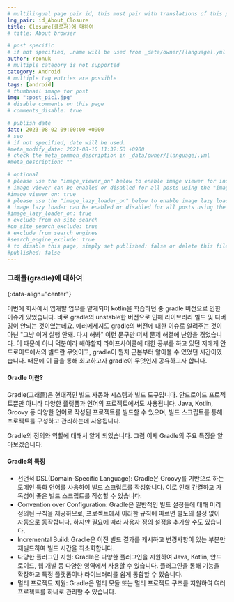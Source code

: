 ```yaml
---
# multilingual page pair id, this must pair with translations of this page. (This name must be unique)
lng_pair: id_About_Closure
title: Closure(클로저)에 대하여
# title: About browser

# post specific
# if not specified, .name will be used from _data/owner/[language].yml
author: Yeonuk
# multiple category is not supported
category: Android
# multiple tag entries are possible
tags: [android]
# thumbnail image for post
img: ":post_pic1.jpg"
# disable comments on this page
# comments_disable: true

# publish date
date: 2023-08-02 09:00:00 +0900
# seo
# if not specified, date will be used.
#meta_modify_date: 2021-08-10 11:32:53 +0900
# check the meta_common_description in _data/owner/[language].yml
#meta_description: ""

# optional
# please use the "image_viewer_on" below to enable image viewer for individual pages or posts (_posts/ or [language]/_posts folders).
# image viewer can be enabled or disabled for all posts using the "image_viewer_posts: true" setting in _data/conf/main.yml.
#image_viewer_on: true
# please use the "image_lazy_loader_on" below to enable image lazy loader for individual pages or posts (_posts/ or [language]/_posts folders).
# image lazy loader can be enabled or disabled for all posts using the "image_lazy_loader_posts: true" setting in _data/conf/main.yml.
#image_lazy_loader_on: true
# exclude from on site search
#on_site_search_exclude: true
# exclude from search engines
#search_engine_exclude: true
# to disable this page, simply set published: false or delete this file
#published: false
---
```


<!-- outline-start -->

### 그래들(gradle)에 대하여

{:data-align="center"}

<!-- outline-end -->

이번에 회사에서 앱개발 업무를 맡게되어 kotlin을 학습하던 중 gradle 버전으로 인한 이슈가 있었습니다.
바로 gradle의 unstable한 버전으로 인해 라이브러리 빌드 및 디버깅이 안되는 것이였는데요.
에러메세지도 gradle의 버전에 대한 이슈로 알려주는 것이 아닌 "그냥 이거 실행 안돼. 다시 해봐" 이런 문구만 떠서 문제 해결에 난항을 겪었습니다.
이 때문에 아니 덕분이라 해야할지 라이프사이클에 대한 공부를 하고 있던 저에게 안드로이드에서의 빌드란 무엇이고, gradle이 뭔지 근본부터 알아볼 수 있었던 시간이였습니다.
때문에 이 글을 통해 회고하고자 gradle이 무엇인지 공유하고자 합니다.

#### Gradle 이란?

Gradle(그래들)은 현대적인 빌드 자동화 시스템과 빌드 도구입니다. 안드로이드 프로젝트뿐만 아니라 다양한 플랫폼과 언어의 프로젝트에서도 사용됩니다.
Java, Kotlin, Groovy 등 다양한 언어로 작성된 프로젝트를 빌드할 수 있으며, 빌드 스크립트를 통해 프로젝트를 구성하고 관리하는데 사용됩니다.

Gradle의 정의와 역할에 대해서 알게 되었습니다. 그럼 이제 Gradle의 주요 특징을 알아보겠습니다.

#### Gradle의 특징

- 선언적 DSL(Domain-Specific Language): Gradle은 Groovy를 기반으로 하는 도메인 특화 언어를 사용하여 빌드 스크립트를 작성합니다. 이로 인해 간결하고 가독성이 좋은 빌드 스크립트를 작성할 수 있습니다.
- Convention over Configuration: Gradle은 일반적인 빌드 설정들에 대해 미리 정의된 규칙을 제공하므로, 프로젝트에서 이러한 규칙에 따르면 별도의 설정 없이 자동으로 동작합니다. 하지만 필요에 따라 사용자 정의 설정을 추가할 수도 있습니다.
- Incremental Build: Gradle은 이전 빌드 결과를 캐시하고 변경사항이 있는 부분만 재빌드하여 빌드 시간을 최소화합니다.
- 다양한 플러그인 지원: Gradle은 다양한 플러그인을 지원하여 Java, Kotlin, 안드로이드, 웹 개발 등 다양한 영역에서 사용할 수 있습니다. 플러그인을 통해 기능을 확장하고 특정 플랫폼이나 라이브러리를 쉽게 통합할 수 있습니다.
- 멀티 프로젝트 지원: Gradle은 멀티 모듈 또는 멀티 프로젝트 구조를 지원하여 여러 프로젝트를 하나로 관리할 수 있습니다.
